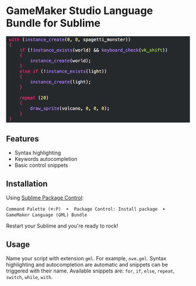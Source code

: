 # GameMaker Studio Language Bundle for Sublime

![Preview](./img.png "Optional title")

## Features
 - Syntax highlighting
 - Keywords autocompletion
 - Basic control snippets

## Installation

Using [Sublime Package Control](http://wbond.net/sublime_packages/package_control):

    Command Palette (⌘⇧P)  ➤  Package Control: Install package  ➤  GameMaker Language (GML) Bundle

Restart your Sublime and you're ready to rock!

## Usage
Name your script with extension ```gml```. For example, ```nvm.gml```. Syntax highlighting and autocompletion are automatic and snippets can be triggered with their name. Available snippets are: ```for```, ```if```, ```else```, ```repeat```, ```switch```, ```while```, ```with```.
